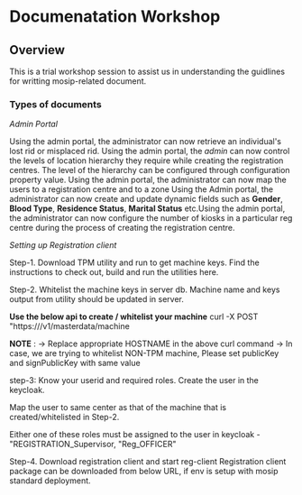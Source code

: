 # Documenatation Workshop 

## Overview
This is a trial workshop session to assist us in understanding the guidlines for writting mosip-related document.

### Types of documents

 _Admin Portal_


Using the admin portal, the administrator can now retrieve an individual's lost rid or misplaced rid. Using the admin portal, the *admin* can now control the levels of location hierarchy they require while creating the registration centres. The level of the hierarchy can be configured through configuration property value.
Using the admin portal, the administrator can now map the users to a registration centre and to a zone
Using the Admin portal, the administrator can now create and update dynamic fields such as **Gender**, **Blood Type**, **Residence Status**, **Marital Status** etc.Using the admin portal, the administrator can now configure the number of kiosks in a particular reg centre during the process of creating the registration centre.

_Setting up Registration client_ 


Step-1. Download TPM utility and run to get machine keys. Find the instructions to check out, build and run the utilities here.

Step-2. Whitelist the machine keys in server db. Machine name and keys output from utility should be updated in server.

**Use the below api to create / whitelist your machine**
curl -X POST "https://<HOSTNAME>/v1/masterdata/machine

**NOTE** : 
-> Replace appropriate HOSTNAME in the above curl command
-> In case, we are trying to whitelist NON-TPM machine, Please set publicKey and signPublicKey with same value 

step-3: Know your userid and required roles.
  Create the user in the keycloak.

Map the user to same center as that of the machine that is created/whitelisted in Step-2.

Either one of these roles must be assigned to the user in keycloak - "REGISTRATION_Supervisor, "Reg_OFFICER"
  
Step-4. Download registration client and start reg-client
Registration client package can be downloaded from below URL, if env is setup with mosip standard deployment.
  
